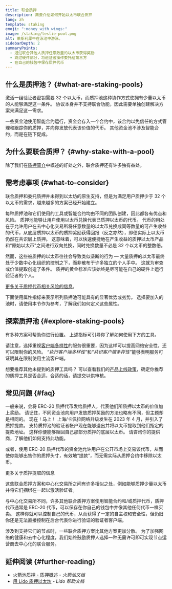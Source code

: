 ```yaml
---
title: 联合质押
description: 简要介绍如何开始以太币联合质押
lang: zh
template: staking
emoji: ":money_with_wings:"
image: /staking/leslie-pool.png
alt: 莱斯利犀牛在泳池中游泳。
sidebarDepth: 2
summaryPoints:
  - 通过联合其他人质押任意数量的以太币获得奖励
  - 跳过硬件部分，将验证者操作委托给第三方
  - 在自己的钱包中保存质押代币
---
```


## 什么是质押池？ {#what-are-staking-pools}

激活一组验证者密钥需要 32 个以太币，而质押池这种协作方式使拥有少量以太币的人能够满足这一条件。 协议本身并不支持联合功能，因此需要单独创建解决方案来满足这一需求。

一些资金池使用智能合约运行，资金会存入一个合约中，该合约以免信任的方式管理和跟踪你的质押，并向你发放代表该价值的代币。 其他资金池不涉及智能合约，而是在链下促成。

## 为什么要联合质押？ {#why-stake-with-a-pool}

除了我们在[质押简介](/staking/)中概述的好处之外，联合质押还有许多独有益处。

<CardGrid>
  <Card title="准入门槛低" emoji="🐟" description="Not a whale? No problem. Most staking pools let you stake virtually any amount of ETH by joining forces with other stakers, unlike staking solo which requires 32 ETH." />
  <Card title="快速质押" emoji=":stopwatch:" description="Staking with a pool is as easy as a token swap. No need to worry about hardware setup and node maintenance. Pools allow you to deposit your ETH which enables node operators to run validators. Rewards are then distributed to contributors minus a fee for node operations." />
  <Card title="质押代币" emoji=":droplet:" description="Many staking pools provide a token that represents a claim on your staked ETH and the rewards it generates. This allows you to make use of your staked ETH, e.g. as collateral in DeFi applications." />
</CardGrid>

<StakingComparison page="pools" />

## 需考虑事项 {#what-to-consider}

联合质押和委托质押并未得到以太坊的原生支持，但是为满足用户质押少于 32 个以太币的需求，越来越多的方案已经开始建立。

每种质押池和它们使用的工具或智能合约均由不同的团队创建，因此都各有优点和风险。 质押池能够让用户使用以太币兑换代表已质押以太币的代币。 代币的用处在于允许用户在去中心化交易所将任意数量的以太币兑换成同等数量的可产生收益的代币，从底层质押以太币的质押奖励获得回报（反之亦然），即便实际上以太币仍然在共识层上质押。 这意味着，可以快速便捷地在产生收益的质押以太币产品和“原始以太币"之间进行双向兑换，同时兑换数量不必是 32 个以太币的整数倍。

然而，这些被质押的以太币往往会导致类似垄断的行为 — 大量质押的以太币最终处于少数中心化组织的控制之下，而非散布于许多独立的个人手中。 这就为审查或价值提取创造了条件。 质押的黄金标准应该始终是尽可能在自己的硬件上运行验证者的个人。

[更多关于质押代币相关风险的信息](https://notes.ethereum.org/@djrtwo/risks-of-lsd)。

下面使用属性指标来表示所列质押池可能具有的显著优势或劣势。 选择要加入的池时，请使用本节作为参考，了解我们如何定义这些属性。

<StakingConsiderations page="pools" />

## 探索质押池 {#explore-staking-pools}

有多种方案可帮助你进行设置。 上述指标可引导你了解如何使用下方的工具。

<ProductDisclaimer />

<StakingProductsCardGrid category="pools" />

请注意，选择重视[客户端多样性](/developers/docs/nodes-and-clients/client-diversity/)的服务很重要，因为这样可以提高网络安全性，还可以限制你的风险。 <em style="text-transform: uppercase;">“执行客户端多样性”</em>和<em style="text-transform: uppercase;">“共识客户端多样性”</em>能够表明服务可证明其在限制使用主流客户端。

想要推荐其他未提到的质押工具吗？ 可以查看我们的[产品上线政策](/contributing/adding-staking-products/)，确定你推荐的质押工具是否合适，合适的话，请提交以供审核。

## 常见问题 {#faq}

<ExpandableCard title="我如何赚取奖励？">
一般来说，会将 ERC-20 质押代币发给质押人，代表他们所质押以太币的价值加上奖励。 请记住，不同资金池向用户发放质押奖励的方法也略有不同，但主题却是相同的。
</ExpandableCard>

<ExpandableCard title="什么时候可以取出我的质押">
现在！马上！ 上海/卡佩拉网络升级发生在 2023 年 4 月，并引入了质押提款。 支持质押池的验证者帐户现在能够退出并将以太币提取到他们指定的提款地址。 这样你便能够赎回自己那部分质押的底层以太币。 请咨询你的提供商，了解他们如何支持此功能。

或者，使用 ERC-20 质押代币的资金池允许用户在公开市场上交易该代币，从而使你能够出售你的质押头寸，有效地“提款”，而无需实际从质押合约中移除以太币。

<ButtonLink to="/staking/withdrawals/">更多关于质押提取的信息</ButtonLink>
</ExpandableCard>

<ExpandableCard title="这与交易所质押有何不同？">
这些联合质押方案和中心化交易所之间有许多相似之处，例如能够质押少量以太币并将它们捆绑在一起以激活验证者。

与中心化交易所不同，许多其他联合质押方案使用智能合约和/或质押代币，质押代币通常是 ERC-20 代币，可以保存在你自己的钱包中并像其他任何代币一样买卖。 这样你就可以控制自己的代币，从而获得了一定的自主权和安全性，但仍旧你还是无法直接控制在后台代表你进行验证的验证者客户端。

涉及到支持它们的节点时，一些联合质押方案比其他方案更加分散。 为了加强网络的健康和去中心化程度，我们始终鼓励质押人选择一种无需许可即可实现节点运营商去中心化的联合服务。
</ExpandableCard>

## 延伸阅读 {#further-reading}

- [火箭池质押 - 质押概述](https://docs.rocketpool.net/guides/staking/overview.html) - _火箭池文档_
- [用 Lido 质押以太坊](https://help.lido.fi/en/collections/2947324-staking-ethereum-with-lido) - _Lido 帮助文档_
